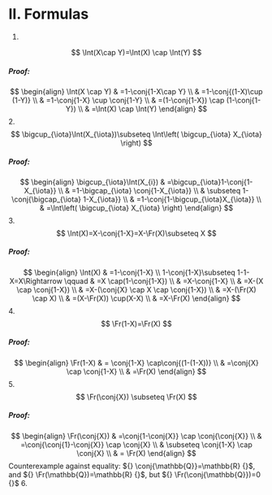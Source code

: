 # II. Formulas
1. 
$$
\Int(X\cap Y)=\Int(X) \cap \Int(Y)
$$
##### Proof:
$$
\begin{align}
\Int(X \cap Y) & =1-\conj{1-X\cap Y} \\
  & =1-\conj{(1-X)\cup (1-Y)} \\
 & =1-\conj{1-X} \cup \conj{1-Y} \\
	 & =(1-\conj{1-X}) \cap (1-\conj{1-Y}) \\
 & =\Int(X) \cap \Int(Y)
\end{align}
$$
2. 
$$
\bigcup_{\iota}\Int(X_{\iota})\subseteq \Int\left( \bigcup_{\iota} X_{\iota} \right)
$$
##### Proof:
$$
\begin{align}
\bigcup_{\iota}\Int(X_{i}) & =\bigcup_{\iota}1-\conj{1-X_{\iota}}  \\
 & =1-\bigcap_{\iota} \conj{1-X_{\iota}} \\
 & \subseteq 1-\conj{\bigcap_{\iota} 1-X_{\iota}} \\
 & =1-\conj{1-\bigcup_{\iota}X_{\iota}} \\
 & =\Int\left( \bigcup_{\iota} X_{\iota} \right)
\end{align}
$$
3. 
$$
\Int(X)=X-\conj{1-X}=X-\Fr(X)\subseteq X
$$
##### Proof:
$$
\begin{align}
\Int(X) & =1-\conj{1-X} \\
1-\conj{1-X}\subseteq 1-1-X=X\Rightarrow \qquad  & =X \cap(1-\conj{1-X}) \\
 & =X-\conj{1-X} \\
 & =X-(X \cap \conj{1-X}) \\
 & =X-(\conj{X} \cap X \cap  \conj{1-X}) \\
 & =X-(\Fr(X) \cap X) \\
 & =(X-\Fr(X)) \cup(X-X) \\
 & =X-\Fr(X)
\end{align}
$$
4. 
$$
\Fr(1-X)=\Fr(X)
$$
##### Proof:
$$
\begin{align}
 \Fr(1-X)  & = \conj{1-X} \cap\conj{(1-(1-X))} \\
	 & =\conj{X} \cap  \conj{1-X} \\
	 & =\Fr(X)
 \end{align}
$$
5. 
$$
\Fr(\conj{X}) \subseteq  \Fr(X)
$$
##### Proof:
$$
\begin{align}
\Fr(\conj{X}) & =\conj{1-\conj{X}} \cap \conj{\conj{X}} \\
 & =\conj{\conj{1}-\conj{X}} \cap \conj{X} \\
 & \subseteq \conj{1-X} \cap \conj{X} \\
 & = \Fr(X)
\end{align}
$$
Counterexample against equality: ${} \conj{\mathbb{Q}}=\mathbb{R} {}$, and ${} \Fr(\mathbb{Q})=\mathbb{R} {}$, but ${} \Fr(\conj{\mathbb{Q}})=0 {}$
6. 